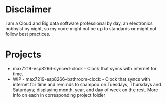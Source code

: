 # Disclaimer
I am a Cloud and Big data software professional by day, an electronics hobbyist by night, so my code might not be up to standards or might not follow best practices.

# Projects 
* max7219-esp8266-synced-clock - Clock that syncs with internet for time.
* WIP - max7219-esp8266-bathroom-clock - Clock that syncs with internet for time and reminds to shampoo on Tuesdays, Thursdays and Saturdays; displaying month, year, and day of week on the rest.
More info on each in corresponding project folder
